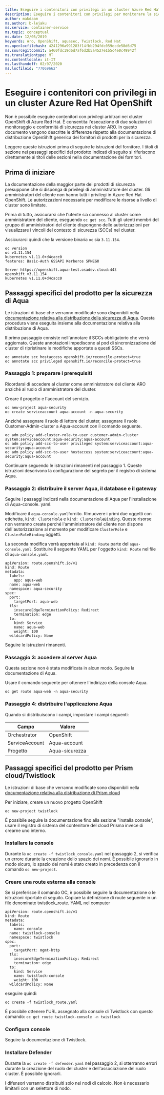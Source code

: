 ```yaml
---
title: Eseguire i contenitori con privilegi in un cluster Azure Red Hat OpenShift | Microsoft Docs
description: Eseguire i contenitori con privilegi per monitorare la sicurezza e la conformità.
author: makdaam
ms.author: b-lejaku
ms.service: container-service
ms.topic: conceptual
ms.date: 12/05/2019
keywords: Aro, OpenShift, aquasec, Twistlock, Red Hat
ms.openlocfilehash: 4241296a991283f14fbb294fdc059ecde58d6d75
ms.sourcegitcommit: a460fdc19d6d7af6d2b5a4527e1b5c4e0c49942f
ms.translationtype: MT
ms.contentlocale: it-IT
ms.lasthandoff: 02/07/2020
ms.locfileid: "77069662"
---
```

# <a name="run-privileged-containers-in-an-azure-red-hat-openshift-cluster"></a>Eseguire i contenitori con privilegi in un cluster Azure Red Hat OpenShift

Non è possibile eseguire contenitori con privilegi arbitrari nei cluster OpenShift di Azure Red Hat.
È consentita l'esecuzione di due soluzioni di monitoraggio e conformità di sicurezza nei cluster ARO.
In questo documento vengono descritte le differenze rispetto alla documentazione di distribuzione OpenShift generica dei fornitori di prodotti per la sicurezza.


Leggere queste istruzioni prima di seguire le istruzioni del fornitore.
I titoli di sezione nei passaggi specifici del prodotto indicati di seguito si riferiscono direttamente ai titoli delle sezioni nella documentazione dei fornitori.

## <a name="before-you-begin"></a>Prima di iniziare

La documentazione della maggior parte dei prodotti di sicurezza presuppone che si disponga di privilegi di amministratore del cluster.
Gli amministratori del cliente non hanno tutti i privilegi in Azure Red Hat OpenShift. Le autorizzazioni necessarie per modificare le risorse a livello di cluster sono limitate.

Prima di tutto, assicurarsi che l'utente sia connesso al cluster come amministratore del cliente, eseguendo `oc get scc`. Tutti gli utenti membri del gruppo di amministratori del cliente dispongono delle autorizzazioni per visualizzare i vincoli del contesto di sicurezza (SCCs) nel cluster.

Assicurarsi quindi che la versione binaria `oc` sia `3.11.154`.
```
oc version
oc v3.11.154
kubernetes v1.11.0+d4cacc0
features: Basic-Auth GSSAPI Kerberos SPNEGO

Server https://openshift.aqua-test.osadev.cloud:443
openshift v3.11.154
kubernetes v1.11.0+d4cacc0
```

## <a name="product-specific-steps-for-aqua-security"></a>Passaggi specifici del prodotto per la sicurezza di Aqua
Le istruzioni di base che verranno modificate sono disponibili nella [documentazione relativa alla distribuzione della sicurezza di Aqua](https://docs.aquasec.com/docs/openshift-red-hat). Questa procedura viene eseguita insieme alla documentazione relativa alla distribuzione di Aqua.

Il primo passaggio consiste nell'annotare il SCCs obbligatorio che verrà aggiornato. Queste annotazioni impediscono al pod di sincronizzazione del cluster di ripristinare le modifiche apportate a questi SSCs.

```
oc annotate scc hostaccess openshift.io/reconcile-protect=true
oc annotate scc privileged openshift.io/reconcile-protect=true
```

### <a name="step-1-prepare-prerequisites"></a>Passaggio 1: preparare i prerequisiti
Ricordarsi di accedere al cluster come amministratore del cliente ARO anziché al ruolo di amministratore del cluster.

Creare il progetto e l'account del servizio.
```
oc new-project aqua-security
oc create serviceaccount aqua-account -n aqua-security
```

Anziché assegnare il ruolo di lettore del cluster, assegnare il ruolo Customer-Admin-cluster a Aqua-account con il comando seguente.
```
oc adm policy add-cluster-role-to-user customer-admin-cluster system:serviceaccount:aqua-security:aqua-account
oc adm policy add-scc-to-user privileged system:serviceaccount:aqua-security:aqua-account
oc adm policy add-scc-to-user hostaccess system:serviceaccount:aqua-security:aqua-account
```

Continuare seguendo le istruzioni rimanenti nel passaggio 1.  Queste istruzioni descrivono la configurazione del segreto per il registro di sistema Aqua.

### <a name="step-2-deploy-the-aqua-server-database-and-gateway"></a>Passaggio 2: distribuire il server Aqua, il database e il gateway
Seguire i passaggi indicati nella documentazione di Aqua per l'installazione di Aqua-console. yaml.

Modificare il `aqua-console.yaml`fornito.  Rimuovere i primi due oggetti con etichetta, `kind: ClusterRole` e `kind: ClusterRoleBinding`.  Queste risorse non verranno create perché l'amministratore del cliente non dispone dell'autorizzazione al momento per modificare `ClusterRole` e `ClusterRoleBinding` oggetti.

La seconda modifica verrà apportata al `kind: Route` parte del `aqua-console.yaml`. Sostituire il seguente YAML per l'oggetto `kind: Route` nel file di `aqua-console.yaml`.
```
apiVersion: route.openshift.io/v1
kind: Route
metadata:
  labels:
    app: aqua-web
  name: aqua-web
  namespace: aqua-security
spec:
  port:
    targetPort: aqua-web
  tls:
    insecureEdgeTerminationPolicy: Redirect
    termination: edge
  to:
    kind: Service
    name: aqua-web
    weight: 100
  wildcardPolicy: None
```

Seguire le istruzioni rimanenti.

### <a name="step-3-login-to-the-aqua-server"></a>Passaggio 3: accedere al server Aqua
Questa sezione non è stata modificata in alcun modo.  Seguire la documentazione di Aqua.

Usare il comando seguente per ottenere l'indirizzo della console Aqua.
```
oc get route aqua-web -n aqua-security
```

### <a name="step-4-deploy-aqua-enforcers"></a>Passaggio 4: distribuire l'applicazione Aqua
Quando si distribuiscono i campi, impostare i campi seguenti:

| Campo          | Valore         |
| -------------- | ------------- |
| Orchestrator   | OpenShift     |
| ServiceAccount | Aqua-account  |
| Progetto        | Aqua-sicurezza |

## <a name="product-specific-steps-for-prisma-cloud--twistlock"></a>Passaggi specifici del prodotto per Prism cloud/Twistlock

Le istruzioni di base che verranno modificate sono disponibili nella [documentazione relativa alla distribuzione di Prism cloud](https://docs.paloaltonetworks.com/prisma/prisma-cloud/19-11/prisma-cloud-compute-edition-admin/install/install_openshift.html)

Per iniziare, creare un nuovo progetto OpenShift
```
oc new-project twistlock
```

È possibile seguire la documentazione fino alla sezione "installa console", usare il registro di sistema del contenitore del cloud Prisma invece di crearne uno interno.

### <a name="install-console"></a>Installare la console

Durante la `oc create -f twistlock_console.yaml` nel passaggio 2, si verifica un errore durante la creazione dello spazio dei nomi.
È possibile ignorarlo in modo sicuro, lo spazio dei nomi è stato creato in precedenza con il comando `oc new-project`.

### <a name="create-an-external-route-to-console"></a>Creare una route esterna alla console

Se si preferisce il comando OC, è possibile seguire la documentazione o le istruzioni riportate di seguito.
Copiare la definizione di route seguente in un file denominato twistlock_route. YAML nel computer
```
apiVersion: route.openshift.io/v1
kind: Route
metadata:
  labels:
    name: console
  name: twistlock-console
  namespace: twistlock
spec:
  port:
    targetPort: mgmt-http
  tls:
    insecureEdgeTerminationPolicy: Redirect
    termination: edge
  to:
    kind: Service
    name: twistlock-console
    weight: 100
  wildcardPolicy: None
```
eseguire quindi:
```
oc create -f twistlock_route.yaml
```

È possibile ottenere l'URL assegnato alla console di Twistlock con questo comando: `oc get route twistlock-console -n twistlock`

### <a name="configure-console"></a>Configura console

Seguire la documentazione di Twistlock.

### <a name="install-defender"></a>Installare Defender

Durante la `oc create -f defender.yaml` nel passaggio 2, si otterranno errori durante la creazione del ruolo del cluster e dell'associazione del ruolo cluster.
È possibile ignorarli.

I difensori verranno distribuiti solo nei nodi di calcolo. Non è necessario limitarli con un selettore di nodo.
